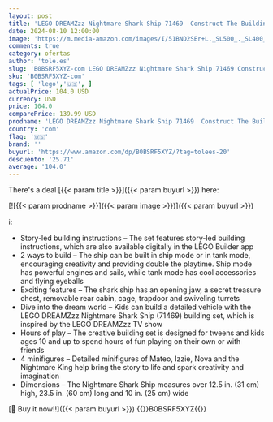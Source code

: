 ```yaml
---
layout: post
title: 'LEGO DREAMZzz Nightmare Shark Ship 71469  Construct The Building Toy Set as a Flying Pirate Ship or a Monster Truck  Includes 4 Minifigures  Shark Toy  Gift for Tweens and Kids Ages 10 and Up'
date: 2024-08-10 12:00:00
image: 'https://m.media-amazon.com/images/I/51BND2SEr+L._SL500_._SL400_.jpg'
comments: true
category: ofertas
author: 'tole.es'
slug: 'B0BSRF5XYZ-com LEGO DREAMZzz Nightmare Shark Ship 71469 Construct The...'
sku: 'B0BSRF5XYZ-com'
tags: [ 'lego','🇺🇸', ]
actualPrice: 104.0 USD
currency: USD
price: 104.0
comparePrice: 139.99 USD
prodname: 'LEGO DREAMZzz Nightmare Shark Ship 71469  Construct The Building Toy Set as a Flying Pirate Ship or a Monster Truck  Includes 4 Minifigures  Shark Toy  Gift for Tweens and Kids Ages 10 and Up'
country: 'com'
flag: '🇺🇸'
brand: ''
buyurl: 'https://www.amazon.com/dp/B0BSRF5XYZ/?tag=tolees-20'
descuento: '25.71'
average: '104.0'
---
```


There's a deal [{{< param title >}}]({{< param buyurl >}})  here:

[![{{< param prodname >}}]({{< param image >}})]({{< param buyurl >}})

ℹ️:

- Story-led building instructions – The set features story-led building instructions, which are also available digitally in the LEGO Builder app
- 2 ways to build – The ship can be built in ship mode or in tank mode, encouraging creativity and providing double the playtime. Ship mode has powerful engines and sails, while tank mode has cool accessories and flying eyeballs
- Exciting features – The shark ship has an opening jaw, a secret treasure chest, removable rear cabin, cage, trapdoor and swiveling turrets
- Dive into the dream world – Kids can build a detailed vehicle with the LEGO DREAMZzz Nightmare Shark Ship (71469) building set, which is inspired by the LEGO DREAMZzz TV show
- Hours of play – The creative building set is designed for tweens and kids ages 10 and up to spend hours of fun playing on their own or with friends
- 4 minifigures – Detailed minifigures of Mateo, Izzie, Nova and the Nightmare King help bring the story to life and spark creativity and imagination
- Dimensions – The Nightmare Shark Ship measures over 12.5 in. (31 cm) high, 23.5 in. (60 cm) long and 10 in. (25 cm) wide

[🛒 Buy it now!!]({{< param buyurl >}})
{{<world>}}B0BSRF5XYZ{{</world>}}
